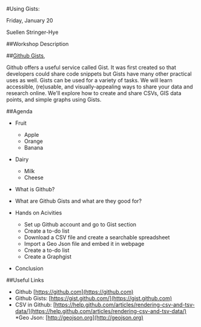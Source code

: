 #Using Gists: 

Friday, January 20

Suellen Stringer-Hye

##Workshop Description

##[Github Gists](https://gist.github.com), 

Github offers a useful service called Gist. It was first created so  that developers could share code snippets but Gists have many other practical uses as well. Gists can be used for a variety of tasks. We will learn accessible, (re)usable, and visually-appealing ways to share your data and research online. We'll explore how to create and share CSVs, GIS data points, and simple graphs using Gists.

##Agenda

* Fruit
  * Apple
  * Orange
  * Banana
* Dairy
  * Milk
  * Cheese

* What is Github?
* What are Github Gists and what are they good for? 
* Hands on Acivities
  * Set up Github account and go to Gist section
  * Create a to-do list 
  * Download a CSV file and create a searchable spreadsheet
  * Import a Geo Json file and embed it in webpage
  * Create a to-do list 
  * Create a Graphgist 
* Conclusion

##Useful Links
* Github [https://github.com](https://github.com)
* Github Gists: [https://gist.github.com/](https://gist.github.com)
* CSV in Github: [https://help.github.com/articles/rendering-csv-and-tsv-data/](https://help.github.com/articles/rendering-csv-and-tsv-data/)
*Geo Json: [http://geojson.org](http://geojson.org)
